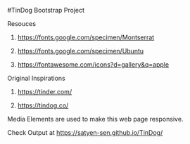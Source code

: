 #TinDog Bootstrap Project


Resouces

1) https://fonts.google.com/specimen/Montserrat 

2) https://fonts.google.com/specimen/Ubuntu

3) https://fontawesome.com/icons?d=gallery&q=apple




Original Inspirations 

1) https://tinder.com/ 

2) https://tindog.co/



Media Elements are used to make this web page responsive.


Check Output at   https://satyen-sen.github.io/TinDog/


